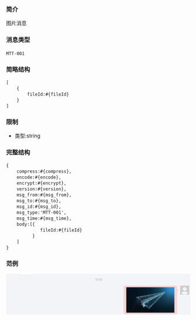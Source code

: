 ### 简介

图片消息

### 消息类型

`MTT-001`

### 简略结构
```
[
    {
        fileId:#{fileId}
    }
]
```
### 限制

- 类型:string

### 完整结构
```
{
    compress:#{compress},
    encode:#{encode},
    encrypt:#{encrypt},
    version:#{version},
    msg_from:#{msg_from},
    msg_to:#{msg_to},
    msg_id:#{msg_id},
    msg_type:'MTT-001',
    msg_time:#{msg_time},
    body:[{
             fileId:#{fileId}
          }
    ]
}
```

### 范例

![Alt text][demo]

[demo]:https://github.com/GepengCn/tlim/blob/dev/images/MTT_001.png?raw=true
